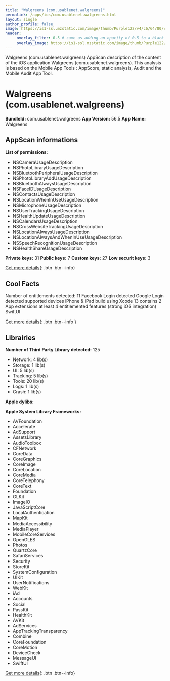```yaml
---
title: "Walgreens (com.usablenet.walgreens)"
permalink: /apps/ios/com.usablenet.walgreens.html
layout: single
author_profile: false
image: https://is1-ssl.mzstatic.com/image/thumb/Purple122/v4/c6/64/80/c664800a-6fa2-4f87-d2c0-4871f71ea2d0/AppIcon-1x_U007emarketing-0-10-0-85-220.png/512x512bb.jpg
header: 
     overlay_filter: 0.5 # same as adding an opacity of 0.5 to a black background
     overlay_image: https://is1-ssl.mzstatic.com/image/thumb/Purple122/v4/c6/64/80/c664800a-6fa2-4f87-d2c0-4871f71ea2d0/AppIcon-1x_U007emarketing-0-10-0-85-220.png/512x512bb.jpg
---
```

Walgreens (com.usablenet.walgreens) AppScan description of the content of the iOS application Walgreens (com.usablenet.walgreens). This analysis is based on the Mobile App Tools : AppScore, static analysis, Audit and the Mobile Audit App Tool.

# Walgreens (com.usablenet.walgreens)

**BundleId:** com.usablenet.walgreens
**App Version:** 56.5
**App Name:** Walgreens


## AppScan informations 

**List of permissions:** 
- NSCameraUsageDescription
- NSPhotoLibraryUsageDescription
- NSBluetoothPeripheralUsageDescription
- NSPhotoLibraryAddUsageDescription
- NSBluetoothAlwaysUsageDescription
- NSFaceIDUsageDescription
- NSContactsUsageDescription
- NSLocationWhenInUseUsageDescription
- NSMicrophoneUsageDescription
- NSUserTrackingUsageDescription
- NSHealthUpdateUsageDescription
- NSCalendarsUsageDescription
- NSCrossWebsiteTrackingUsageDescription
- NSLocationAlwaysUsageDescription
- NSLocationAlwaysAndWhenInUseUsageDescription
- NSSpeechRecognitionUsageDescription
- NSHealthShareUsageDescription
  
  
**Private keys:** 31
**Public keys:** 7
**Custom keys:** 27
**Low securit keys:** 3
  
[Get more details](/pricing.html){: .btn .btn--info}

## Cool Facts

Number of entitlements detected: 11
Facebook Login detected
Google Login detected
supported devices iPhone & iPad
build using Xcode 13
contains 2 App extensions
at least 4 entitlemented features (strong iOS integration)
SwiftUI
  
[Get more details](/pricing.html){: .btn .btn--info }

## Librairies 
**Number of Third Party Library detected:** 125
- Network: 4 lib(s)
- Storage: 1 lib(s)
- UI: 5 lib(s)
- Tracking: 5 lib(s)
- Tools: 20 lib(s)
- Logs: 1 lib(s)
- Crash: 1 lib(s)


**Apple dylibs:**


**Apple System Library Frameworks:**
- AVFoundation
- Accelerate
- AdSupport
- AssetsLibrary
- AudioToolbox
- CFNetwork
- CoreData
- CoreGraphics
- CoreImage
- CoreLocation
- CoreMedia
- CoreTelephony
- CoreText
- Foundation
- GLKit
- ImageIO
- JavaScriptCore
- LocalAuthentication
- MapKit
- MediaAccessibility
- MediaPlayer
- MobileCoreServices
- OpenGLES
- Photos
- QuartzCore
- SafariServices
- Security
- StoreKit
- SystemConfiguration
- UIKit
- UserNotifications
- WebKit
- iAd
- Accounts
- Social
- PassKit
- HealthKit
- AVKit
- AdServices
- AppTrackingTransparency
- Combine
- CoreFoundation
- CoreMotion
- DeviceCheck
- MessageUI
- SwiftUI


  
[Get more details](/pricing.html){: .btn .btn--info}

